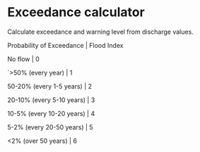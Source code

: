 # Exceedance calculator
Calculate exceedance and warning level from discharge values.

Probability of Exceedance | Flood Index

No flow | 0

`>50% (every year)  | 1

50-20% (every 1-5 years) | 2

20-10% (every 5-10 years) | 3

10-5% (every 10-20 years) | 4

5-2% (every 20-50 years) | 5

<2% (over 50 years) | 6